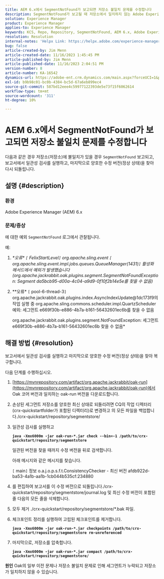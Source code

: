```yaml
---
title: AEM 6.x에서 SegmentNotFound가 보고되면 저장소 불일치 문제를 수정합니다
description: SegmentNotFound가 보고될 때 저장소에서 일치하지 않는 Adobe Experience Manager 6.x 문제를 해결하는 방법에 대해 알아봅니다.
solution: Experience Manager
product: Experience Manager
applies-to: Experience Manager
keywords: KCS, Repo, Repository, SegmentNotFound, AEM 6.x, Adobe Experience Manager 6.x, 문제 해결
resolution: Resolution
internal-notes: 'Helpx Link: https://helpx.adobe.com/experience-manager/kb/fix-inconsistencies-in-the-repository-when-segmentnotfound-issue.html'
bug: false
article-created-by: Jim Menn
article-created-date: 11/16/2023 1:45:45 PM
article-published-by: Jim Menn
article-published-date: 11/16/2023 2:04:51 PM
version-number: 8
article-number: KA-16542
dynamics-url: https://adobe-ent.crm.dynamics.com/main.aspx?forceUCI=1&pagetype=entityrecord&etn=knowledgearticle&id=da78176d-8684-ee11-8179-6045bd006268
exl-id: b9b98c01-bc0b-4384-bc5d-67a6eb899ec4
source-git-commit: 587bd12eee4c59977122393de5e73f15f6062614
workflow-type: tm+mt
source-wordcount: '311'
ht-degree: 10%

---
```


# AEM 6.x에서 SegmentNotFound가 보고되면 저장소 불일치 문제를 수정합니다


다음과 같은 경우 저장소(저장소)에 불일치가 있을 경우 `SegmentNotFound` 보고되고, 보고서에서 일관성 검사를 실행하고, 마지막으로 양호한 수정 버전(정상 상태)을 찾아 다시 되돌립니다.

## 설명 {#description}


### <b>환경</b>

Adobe Experience Manager (AEM) 6.x



### <b>문제/증상</b>

에 대한 예외 `SegmentNotFound` 로그에서 관찰됩니다.

예:

1. *\*오류\* `[` FelixStartLevel`]`  org.apache.sling.event `[` org.apache.sling.event.impl.jobs.queues.QueueManager(1431)`]`  활성화 메서드에서 예외가 발생했습니다(org.apache.jackrabbit.oak.plugins.segment.SegmentNotFoundException: Segment da5bcb95-d00a-4c04-a9d9-0f10f2b14e5e를 찾을 수 없음)*
2. *\*오류\* `[` pool-6-thread-3`]`  org.apache.jackrabbit.oak.plugins.index.AsyncIndexUpdate@1dc173f9의 작업 실행 중 org.apache.sling.commons.scheduler.impl.QuartzScheduler 예외: 세그먼트 e669f30b-e886-4b7a-b161-56432601ec6b를 찾을 수 없음

   org.apache.jackrabbit.oak.plugins.segment.NotFoundException: 세그먼트 e669f30b-e886-4b7a-b161-56432601ec6b 찾을 수 없음*



## 해결 방법 {#resolution}


보고서에서 일관성 검사를 실행하고 마지막으로 양호한 수정 버전(정상 상태)을 찾아 복구합니다.

다음 단계를 수행하십시오.

1. [https://mvnrepository.com/artifact/org.apache.jackrabbit/oak-run](https://mvnrepository.com/artifact/org.apache.jackrabbit/oak-run)에서 Oak 코어 버전과 일치하는 oak-run 버전을 다운로드합니다.
2. 손상된 세그먼트 저장소를 양호한 최신 상태로 되돌리려면 CQ의 작업 디렉터리(crx-quickstartfolder가 포함된 디렉터리)로 변경하고 의 모든 파일을 백업합니다./crx-quickstart/repository/segmentstore/
3. 일관성 검사를 실행하고

   <b>`java -Xmx6000m -jar oak-run-*.jar check --bin=-1 /path/to/crx-quickstart/repository/segmentstore`</b>



   일관된 버전을 찾을 때까지 수정 버전을 뒤로 검색합니다.



   아래 메시지와 같은 메시지를 찾습니다.

   `[` main`]`  정보 o.a.j.o.p.s.f.t.ConsistencyChecker - 최신 버전 afdb922d-ba53-4a1b-aa1b-1cb044b535cf:234880


4. 를 편집하여 보고서를 이 수정 버전으로 되돌립니다./crx-quickstart/repository/segmentstore/journal.log 및 최신 수정 버전이 포함된 줄 다음의 모든 줄을 삭제합니다.
5. 모두 제거 ./crx-quickstart/repository/segmentstore/\*.bak 파일.
6. 체크포인트 정리를 실행하여 고립된 체크포인트를 제거합니다.

   <b>`java -Xmx6000m -jar oak-run-*.jar checkpoints /path/to/crx-quickstart/repository/segmentstore rm-unreferenced`</b>


7. 마지막으로, 저장소를 압축합니다.

   <b>`java -Xmx6000m -jar oak-run-*.jar compact /path/to/crx-quickstart/repository/segmentstore/`</b>



<b>원인</b>
Oak의 일부 이전 문제나 저장소 불일치 문제로 인해 세그먼트가 누락되고 저장소가 일치하지 않을 수 있습니다.
